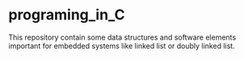# programing_in_C

This repository contain some data structures and software elements important for embedded systems like linked list or doubly linked list.
